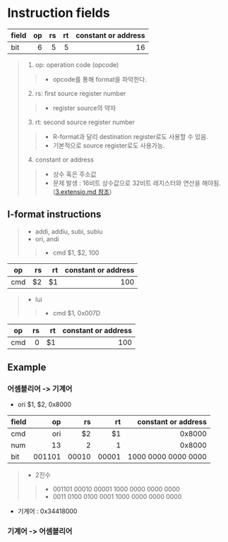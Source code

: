 # Instruction fields

|field|op|rs|rt|constant or address|
|---|--:|--:|--:|--:|
|bit|6|5|5|16|

> 1. op: operation code (opcode)
>> - opcode를 통해 format을 파악한다.
> 2. rs: first source register number
>> - register source의 약자
> 3. rt: second source register number
>> - R-format과 달리 destination register로도 사용할 수 있음.
>> - 기본적으로 source register로도 사용가능.
> 4. constant or address
>> - 상수 혹은 주소값
>> - 문제 발생 : 16비트 상수값으로 32비트 레지스터와 연산을 해야됨. ([3.extensio.md 참조](../Basic_Operations/3.%20extension.md))

## I-format instructions
> - addi, addiu, subi, subiu
> - ori, andi
>> - cmd $1, $2, 100

|op|rs|rt|constant or address|
|---|--:|--:|--:|
|cmd|$2|$1|100|

> - lui
>> - cmd $1, 0x007D

|op|rs|rt|constant or address|
|---|--:|--:|--:|
|cmd|0|$1|100|

## Example
### 어셈블리어 -> 기계어
- ori $1, $2, 0x8000

|field|op|rs|rt|constant or address|
|---|--:|--:|--:|--:|
|cmd|ori|$2|$1|0x8000|
|num|13|2|1|0x8000|
|bit|001101|00010|00001|1000 0000 0000 0000|

> - 2진수
>> - 001101 00010 00001 1000 0000 0000 0000
>> - 0011 0100 0100 0001 1000 0000 0000 0000

- 기계어 : 0x34418000

### 기계어 -> 어셈블리어
